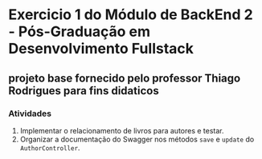 # Exercicio 1 do Módulo de BackEnd 2 - Pós-Graduação em Desenvolvimento Fullstack
## projeto base fornecido pelo professor Thiago Rodrigues para fins didaticos
### Atividades

1. Implementar o relacionamento de livros para autores e testar.
2. Organizar a documentação do Swagger nos métodos `save` e `update` do `AuthorController`.

